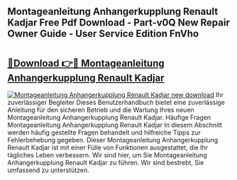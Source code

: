 ## Montageanleitung Anhangerkupplung Renault Kadjar Free Pdf Download - Part-v0Q New Repair Owner Guide - User Service Edition FnVho

# <h2><a href="http://df6chh7.blite.top/?on=Montageanleitung+Anhangerkupplung+Renault+Kadjar">🔗Download 👉🔴 Montageanleitung Anhangerkupplung Renault Kadjar</a></h2>

[![Montageanleitung Anhangerkupplung Renault Kadjar new download](https://i.imgur.com/lujVjoI.png)](http://df6chh7.blite.top/?on=Montageanleitung+Anhangerkupplung+Renault+Kadjar)
Ihr zuverlässiger Begleiter Dieses Benutzerhandbuch bietet eine zuverlässige Anleitung für den sicheren Betrieb und die Wartung Ihres neuen Montageanleitung Anhangerkupplung Renault Kadjar. Häufige Fragen Montageanleitung Anhangerkupplung Renault Kadjar In diesem Abschnitt werden häufig gestellte Fragen behandelt und hilfreiche Tipps zur Fehlerbehebung gegeben. Dieser Montageanleitung Anhangerkupplung Renault Kadjar ist mit einer Fülle von Funktionen ausgestattet, die Ihr tägliches Leben verbessern. Wir sind hier, um Sie Montageanleitung Anhangerkupplung Renault Kadjar zu führen. Wir sind bestrebt, Sie umfassend zu unterstützen.
